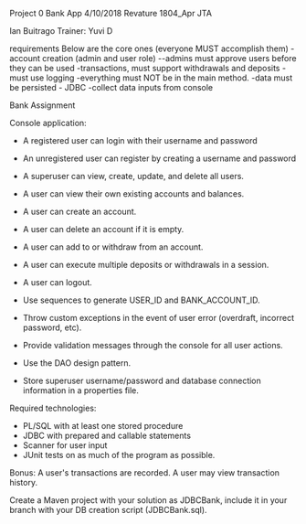 Project 0
Bank App
4/10/2018
Revature 1804_Apr JTA

Ian Buitrago
Trainer: Yuvi D

requirements
Below are the core ones (everyone MUST accomplish them)
-account creation (admin and user role)
--admins must approve users before they can be used
-transactions, must support withdrawals and deposits
-must use logging
-everything must NOT be in the main method.
-data must be persisted - JDBC
-collect data inputs from console

Bank Assignment

Console application: 

*  A registered user can login with their username and password  
*  An unregistered user can register by creating a username and password 
*  A superuser can view, create, update, and delete all users.

*  A user can view their own existing accounts and balances. 
*  A user can create an account.
*  A user can delete an account if it is empty.  
*  A user can add to or withdraw from an account. 
*  A user can execute multiple deposits or withdrawals in a session. 
*  A user can logout. 



*  Use sequences to generate USER_ID and BANK_ACCOUNT_ID. 
*  Throw custom exceptions in the event of user error (overdraft, incorrect password, etc). 
*  Provide validation messages through the console for all user actions. 
*  Use the DAO design pattern. 
*  Store superuser username/password and database connection information in a properties file. 

Required technologies: 
*  PL/SQL with at least one stored procedure
*  JDBC with prepared and callable statements
*  Scanner for user input
*  JUnit tests on as much of the program as possible.  

Bonus: 
A user's transactions are recorded.
A user may view transaction history. 

Create a Maven project with your solution as JDBCBank, include it in your branch with your DB creation script (JDBCBank.sql). 
